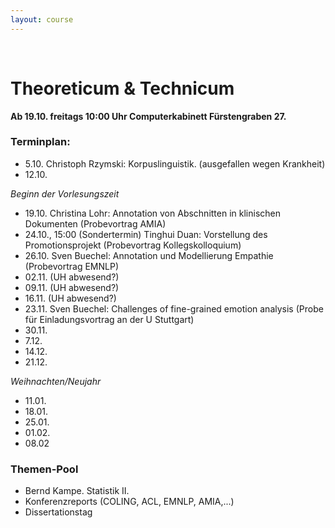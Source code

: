 ```yaml
---
layout: course
---
```


<br>

# Theoreticum & Technicum

**Ab 19.10. freitags 10:00 Uhr Computerkabinett Fürstengraben 27.**

### Terminplan:

* 5.10. Christoph Rzymski: Korpuslinguistik. (ausgefallen wegen Krankheit)
* 12.10.

*Beginn der Vorlesungszeit*

* 19.10. Christina Lohr: Annotation von Abschnitten in klinischen Dokumenten (Probevortrag AMIA)
* 24.10., 15:00 (Sondertermin) Tinghui Duan: Vorstellung des Promotionsprojekt (Probevortrag Kollegskolloquium)
* 26.10. Sven Buechel: Annotation und Modellierung Empathie (Probevortrag EMNLP)
* 02.11. (UH abwesend?)
* 09.11. (UH abwesend?)
* 16.11. (UH abwesend?)
* 23.11. Sven Buechel: Challenges of fine-grained emotion analysis (Probe für Einladungsvortrag an der U Stuttgart)
* 30.11. 
* 7.12.
* 14.12.
* 21.12.

*Weihnachten/Neujahr*

* 11.01.
* 18.01.
* 25.01.
* 01.02.
* 08.02

### Themen-Pool
* Bernd Kampe. Statistik II.
* Konferenzreports (COLING, ACL, EMNLP, AMIA,...)
* Dissertationstag
